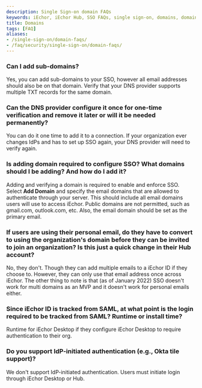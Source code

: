 ```yaml
---
description: Single Sign-on domain FAQs
keywords: iEchor, iEchor Hub, SSO FAQs, single sign-on, domains, domain verification
title: Domains
tags: [FAQ]
aliases:
- /single-sign-on/domain-faqs/
- /faq/security/single-sign-on/domain-faqs/
---
```


### Can I add sub-domains?

Yes, you can add sub-domains to your SSO, however all email addresses should also be on that domain. Verify that your DNS provider supports multiple TXT records for the same domain.

### Can the DNS provider configure it once for one-time verification and remove it later or will it be needed permanently?

You can do it one time to add it to a connection. If your organization ever changes IdPs and has to set up SSO again, your DNS provider will need to verify again.

### Is adding domain required to configure SSO? What domains should I be adding? And how do I add it?

Adding and verifying a domain is required to enable and enforce SSO. Select **Add Domain** and specify the email domains that are allowed to authenticate through your server. This should include all email domains users will use to access iEchor. Public domains are not permitted, such as gmail.com, outlook.com, etc. Also, the email domain should be set as the primary email.

### If users are using their personal email, do they have to convert to using the organization's domain before they can be invited to join an organization? Is this just a quick change in their Hub account?

No, they don't. Though they can add multiple emails to a iEchor ID if they choose to. However, they can only use that email address once across iEchor. The other thing to note is that (as of January 2022) SSO doesn't work for multi domains as an MVP and it doesn't work for personal emails either.

### Since iEchor ID is tracked from SAML, at what point is the login required to be tracked from SAML? Runtime or install time?

Runtime for iEchor Desktop if they configure iEchor Desktop to require authentication to their org.

### Do you support IdP-initiated authentication (e.g., Okta tile support)?

We don't support IdP-initiated authentication. Users must initiate login through iEchor Desktop or Hub.
